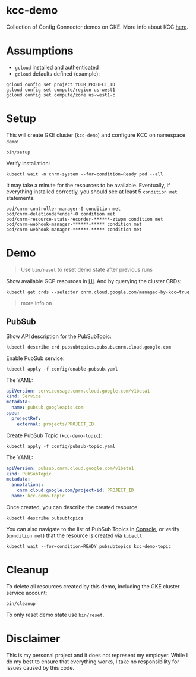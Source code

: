 # kcc-demo

Collection of Config Connector demos on GKE. More info about KCC [here](https://cloud.google.com/config-connector/docs/how-to/getting-started).

# Assumptions

* `gcloud` installed and authenticated
* `gcloud` defaults defined (example): 

```shell
gcloud config set project YOUR_PROJECT_ID
gcloud config set compute/region us-west1
gcloud config set compute/zone us-west1-c
```

# Setup 

This will create GKE cluster (`kcc-demo`) and configure KCC on namespace `demo`:

```shell
bin/setup
```

Verify installation:

```shell
kubectl wait -n cnrm-system --for=condition=Ready pod --all
```

It may take a minute for the resources to be available. Eventually, if everything installed correctly, you should see at least 5 `condition met` statements:

```shell
pod/cnrm-controller-manager-0 condition met
pod/cnrm-deletiondefender-0 condition met
pod/cnrm-resource-stats-recorder-******-ztwpm condition met
pod/cnrm-webhook-manager-******-***** condition met
pod/cnrm-webhook-manager-******-***** condition met
```

# Demo

> Use `bin/reset` to reset demo state after previous runs 

Show available GCP resources in [UI](https://cloud.google.com/config-connector/docs/reference/overview). And by querying the cluster CRDs:

```shell
kubectl get crds --selector cnrm.cloud.google.com/managed-by-kcc=true
```

> more info on 

## PubSub

Show API description for the PubSubTopic:

```shell
kubectl describe crd pubsubtopics.pubsub.cnrm.cloud.google.com
```

Enable PubSub service:

```shell
kubectl apply -f config/enable-pubsub.yaml
```

The YAML:

```yaml
apiVersion: serviceusage.cnrm.cloud.google.com/v1beta1
kind: Service
metadata:
  name: pubsub.googleapis.com
spec:
  projectRef:
    external: projects/PROJECT_ID
```

Create PubSub Topic (`kcc-demo-topic`):

```shell
kubectl apply -f config/pubsub-topic.yaml
```

The YAML:

```yaml
apiVersion: pubsub.cnrm.cloud.google.com/v1beta1
kind: PubSubTopic
metadata:
  annotations:
    cnrm.cloud.google.com/project-id: PROJECT_ID
  name: kcc-demo-topic
```

Once created, you can describe the created resource: 

```shell
kubectl describe pubsubtopics
```

You can also navigate to the list of PubSub Topics in [Console](https://console.cloud.google.com/cloudpubsub/topic/list), or verify (`condition met`) that the resource is created via `kubectl`: 

```shell
kubectl wait --for=condition=READY pubsubtopics kcc-demo-topic
```

# Cleanup

To delete all resources created by this demo, including the GKE cluster service account:

```shell
bin/cleanup
```

To only reset demo state use `bin/reset`.

# Disclaimer

This is my personal project and it does not represent my employer. While I do my best to ensure that everything works, I take no responsibility for issues caused by this code.